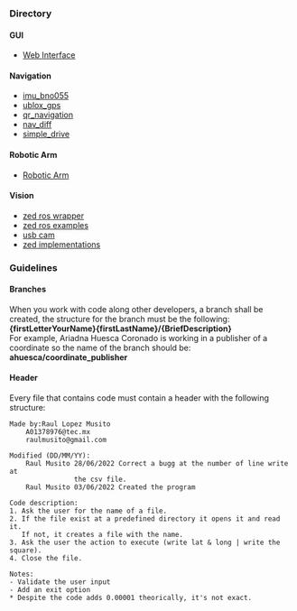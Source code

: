 <h3 align="left">Directory</h3>

<h4 align="left">GUI</h4>
<ul>
<li><a href="https://github.com/QuantumRoboticsURC/Web_Interface">Web Interface</a></li>
</ul>
<h4 align="left">Navigation</h4>
<ul>
<li><a href="https://github.com/QuantumRoboticsURC/ros_imu_bno055">imu_bno055</a></li>
<li><a href="https://github.com/QuantumRoboticsURC/ublox">ublox_gps</a></li>
<li><a href="https://github.com/QuantumRoboticsURC/qr_navigation">qr_navigation</a></li>
<li><a href="https://github.com/QuantumRoboticsURC/nav_dif">nav_diff</a></li>
<li><a href="https://github.com/QuantumRoboticsURC/simple_drive">simple_drive</a></li>
</ul>
<h4 align="left">Robotic Arm</h4>
<ul>
<li><a href="https://github.com/QuantumRoboticsURC/qr_arm_control">Robotic Arm</a></li>
</ul>
<h4 align="left">Vision</h4>
<ul>
<li><a href="https://github.com/QuantumRoboticsURC/zed-ros-wrapper">zed ros wrapper</a></li>
<li><a href="https://github.com/QuantumRoboticsURC/zed-ros-examples">zed ros examples</a></li>
<li><a href="https://github.com/QuantumRoboticsURC/usb_cam">usb cam</a></li>
<li><a href="https://github.com/QuantumRoboticsURC/Zed-implementations.git">zed implementations</a></li>
  
</ul>

<h3>Guidelines</h3>
<h4> Branches </h4>
When you work with code along other developers, a branch shall be created, the structure for the branch must be the following:
<br><b>{firstLetterYourName}{firstLastName}/{BriefDescription}</b><br>
For example, Ariadna Huesca Coronado is working in a publisher of a coordinate so the name of the branch should be:
<br><b>ahuesca/coordinate_publisher</b>
<h4>Header</h4>
<p>Every file that contains code must contain a header with the following structure:</p>


```
Made by:Raul Lopez Musito
	A01378976@tec.mx
	raulmusito@gmail.com

Modified (DD/MM/YY): 
	Raul Musito 28/06/2022 Correct a bugg at the number of line write at 
				the csv file.
	Raul Musito 03/06/2022 Created the program

Code description:
1. Ask the user for the name of a file.
2. If the file exist at a predefined directory it opens it and read it.
   If not, it creates a file with the name.
3. Ask the user the action to execute (write lat & long | write the square).
4. Close the file. 

Notes:
- Validate the user input
- Add an exit option
* Despite the code adds 0.00001 theorically, it's not exact.
```
